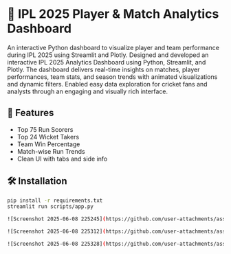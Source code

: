 # 🏏 IPL 2025 Player & Match Analytics Dashboard

An interactive Python dashboard to visualize player and team performance during IPL 2025 using Streamlit and Plotly.
Designed and developed an interactive IPL 2025 Analytics Dashboard using Python, Streamlit, and Plotly. The dashboard delivers real-time insights on matches, player performances, team stats, and season trends with animated visualizations and dynamic filters. Enabled easy data exploration for cricket fans and analysts through an engaging and visually rich interface.

## 📌 Features
- Top 75 Run Scorers
- Top 24 Wicket Takers
- Team Win Percentage
- Match-wise Run Trends
- Clean UI with tabs and side info

## 🛠️ Installation
```bash
pip install -r requirements.txt
streamlit run scripts/app.py

![Screenshot 2025-06-08 225245](https://github.com/user-attachments/assets/597ffaf6-c649-4492-a3c6-336f13408574)

![Screenshot 2025-06-08 225312](https://github.com/user-attachments/assets/94c90550-bcb0-438b-b0a6-38dce260d4ce)

![Screenshot 2025-06-08 225328](https://github.com/user-attachments/assets/7370642e-3446-4654-a104-9f6900d2cbc2)



